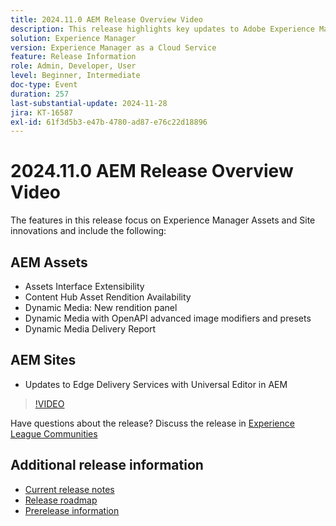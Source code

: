 ```yaml
---
title: 2024.11.0 AEM Release Overview Video
description: This release highlights key updates to Adobe Experience Manager (AEM) Sites and Assets, including enhanced interface extensibility, new rendition options, advanced image modifiers, and improvements to Edge Delivery Services with the Universal Editor in AEM.
solution: Experience Manager
version: Experience Manager as a Cloud Service
feature: Release Information
role: Admin, Developer, User
level: Beginner, Intermediate
doc-type: Event
duration: 257
last-substantial-update: 2024-11-28
jira: KT-16587
exl-id: 61f3d5b3-e47b-4780-ad87-e76c22d18896
---
```

# 2024.11.0 AEM Release Overview Video

The features in this release focus on Experience Manager Assets and Site innovations and include the following:

## AEM Assets

* Assets Interface Extensibility​
* Content Hub Asset Rendition Availability​
* Dynamic Media: New rendition panel​
* Dynamic Media with OpenAPI advanced ​image modifiers and presets​
* Dynamic Media Delivery Report​

## AEM Sites

* Updates to Edge Delivery Services with ​Universal Editor in AEM

>[!VIDEO](https://video.tv.adobe.com/v/3440920/?learn=on&enablevpops)

Have questions about the release?  Discuss the release in [Experience League Communities](https://adobe.ly/3ZKpM0u)

## Additional release information

* [Current release notes](https://experienceleague.adobe.com/docs/experience-manager-cloud-service/content/release-notes/home.html)
* [Release roadmap](https://experienceleague.adobe.com/docs/experience-manager-release-information/aem-release-updates/update-releases-roadmap.html)
* [Prerelease information](https://experienceleague.adobe.com/docs/experience-manager-cloud-service/content/release-notes/prerelease.html)
